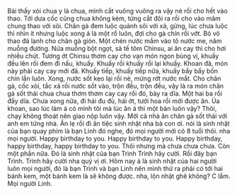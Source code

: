 Bài thấy xòi chua y là chua, mình cắt vuông vuông ra vậy nè rồi cho hết vào thao. Tới dưa cốc cũng chua không kém, tứng cắt đôi ra rồi cho vào mâm chung thao với xòi. Chân gà đem luộc quảnh sôi với xả, gừng, lúc chưa luộc thì nhìn ít nhưng luộc xong á là một rổ luôn, đợi cho gà chín rồi vớt. Bỏ vô thao đá lạnh cho chân gà giòn. Một chén nước mắm vào tô nước me, năm muỗng đường. Nửa muỗng bột ngọt, sả tế tôm Chinsu, ai ăn cay thì cho hơi nhiều chút. Tương ớt Chinsu thơm cay cho vạn món ngon bùng vị, khuấy đều lên rồi đem đi nấu, khuấy. Khuấy rồi khuấy rồi lại khuấy. Khoan đã, món này phải cay cay mới đã. Khuấy tiếp, khuấy tiếp nữa, khuấy bẩy bẩy bốn chín lần luôn. Xong, nước sốt kẹo lại rồi nè, mừng rớt nước mắt. Cho chân gà, cốc xòi, tắc xả rồi nước sốt vào, trộn đều, trộn đều, vậy là ra món chân gà sốt thái chua chua thơm thơm cay cay rồi đó, bày ra dĩa. Một hai ba rồi đầy dĩa. Chưa xong nữa, đi hái đu đủ, hái ớt, tưới hoa rồi mới được ăn. Ủa khoan, sao lúc làm á có mình tôi mà lúc ăn á thì một bàn luôn vậy? Thôi, chạy không thoát nên giao nộp luôn vậy. Mời cả nhà ăn chân gà sốt thái với anh em tứng nhà. Ăn lẹ rồi đi ăn tiệc sinh nhật nha bà con ơi. nói là sinh nhật của bạn quay phim là bạn Linh đó nghe, đó mọi người mới có 8 tuổi thôi. nha mọi người. Happy birthday to you. Happy birthday to you. Happy birthday, happy birthday, happy birthday to you. Thôi nhưng mà chưa chưa chưa. Còn một phần nữa. Đó là sinh nhật của bạn Trình Trình hãy cười. Rồi đây bạn Trình. Trình hãy cười nha quý vị ơi. Hôm nay á là sinh nhật của hai người luôn mọi người, đó là bạn Trình và bạn Linh nên mình thử ra phải có tới hai bánh kem, một bánh kem là sẽ không được. nha, lộn nhật ghê không? C lắm. Mọi người Linh.